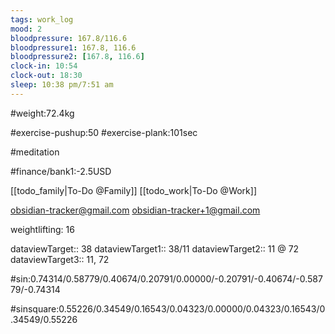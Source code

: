 ```yaml
---
tags: work_log
mood: 2
bloodpressure: 167.8/116.6
bloodpressure1: 167.8, 116.6
bloodpressure2: [167.8, 116.6]
clock-in: 10:54
clock-out: 18:30
sleep: 10:38 pm/7:51 am
---
```


#weight:72.4kg

#exercise-pushup:50
#exercise-plank:101sec

#meditation



#finance/bank1:-2.5USD

[[todo_family|To-Do @Family]]
[[todo_work|To-Do @Work]]

obsidian-tracker@gmail.com
obsidian-tracker+1@gmail.com

weightlifting: 16

dataviewTarget:: 38
dataviewTarget1:: 38/11
dataviewTarget2:: 11 @ 72
dataviewTarget3:: 11, 72

#sin:0.74314/0.58779/0.40674/0.20791/0.00000/-0.20791/-0.40674/-0.58779/-0.74314

#sinsquare:0.55226/0.34549/0.16543/0.04323/0.00000/0.04323/0.16543/0.34549/0.55226

